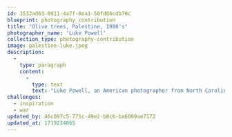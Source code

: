 ```yaml
---
id: 3532ad63-0911-4a7f-8ea1-50fd06cdb70c
blueprint: photography_contribution
title: "Olive trees, Palestine, 1980's"
photographer_name: 'Luke Powell'
collection_type: photography-contribution
image: palestine-luke.jpeg
description:
  -
    type: paragraph
    content:
      -
        type: text
        text: "Luke Powell, an American photographer from North Carolina, spent six years photographing in the Fertile Crescent  --  birthplace of agriculture, writing and civilization  --  from the late 1970's to the early 1980's, creating his famous Afghan Folio. Luke was a master of the golden mean and, not least, he was one of the few image-makers who still made his own dye-transfer prints, which he exhibited widely across the planet. "
challenges:
  - inspiration
  - war
updated_by: 46c097c5-771c-49e2-b8c6-ba6009ae7172
updated_at: 1719234065
---
```

